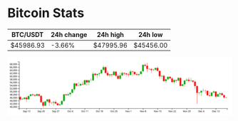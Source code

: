 # Bitcoin Stats

BTC/USDT|24h change|24h high|24h low|
|---|---|---|---|
|$45986.93|-3.66%|$47995.96|$45456.00|

<img src="./chart.svg">
